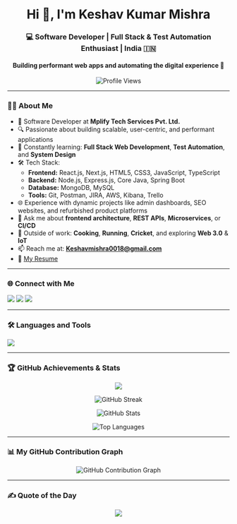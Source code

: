 <h1 align="center">Hi 👋, I'm Keshav Kumar Mishra</h1>
<h3 align="center">💻 Software Developer | Full Stack & Test Automation Enthusiast | India 🇮🇳</h3>
<h4 align="center">Building performant web apps and automating the digital experience 🚀</h4>

<p align="center">
  <img src="https://komarev.com/ghpvc/?username=keshavmishra2&label=Profile%20Views&color=0e75b6&style=flat" alt="Profile Views" />
</p>

---

### 👨‍💻 About Me

- 💼 Software Developer at **Mplify Tech Services Pvt. Ltd.**
- 🔍 Passionate about building scalable, user-centric, and performant applications
- 🧠 Constantly learning: **Full Stack Web Development**, **Test Automation**, and **System Design**
- 🛠️ Tech Stack:
  - **Frontend:** React.js, Next.js, HTML5, CSS3, JavaScript, TypeScript
  - **Backend:** Node.js, Express.js, Core Java, Spring Boot
  - **Database:** MongoDB, MySQL
  - **Tools:** Git, Postman, JIRA, AWS, Kibana, Trello
- 🌐 Experience with dynamic projects like admin dashboards, SEO websites, and refurbished product platforms
- 💬 Ask me about **frontend architecture**, **REST APIs**, **Microservices**, or **CI/CD**
- 🎯 Outside of work: **Cooking**, **Running**, **Cricket**, and exploring **Web 3.0** & **IoT**
- 📫 Reach me at: **Keshavmishra0018@gmail.com**
- 📄 [My Resume](https://drive.google.com/file/d/105yYvBLsNN1iebZv_9ZjJfGdNuzPH6V5/view?usp=sharing)

---

### 🌐 Connect with Me

<p align="left">
  <a href="mailto:Keshavmishra018@gmail.com"><img src="https://img.shields.io/badge/Email-D14836?style=for-the-badge&logo=gmail&logoColor=white"/></a>
  <a href="https://www.linkedin.com/in/keshav-mishra-512316197/" target="_blank"><img src="https://img.shields.io/badge/LinkedIn-blue?style=for-the-badge&logo=linkedin&logoColor=white"/></a>
  <a href="https://github.com/keshavmishra2" target="_blank"><img src="https://img.shields.io/badge/GitHub-000?style=for-the-badge&logo=github&logoColor=white"/></a>
</p>

---

### 🛠️ Languages and Tools

<p align="left">
  <img src="https://skillicons.dev/icons?i=html,css,js,ts,react,nextjs,redux,nodejs,express,mongodb,mysql,java,spring,cpp,git,postman,aws,heroku,vscode" />
</p>

---

### 🏆 GitHub Achievements & Stats

<p align="center">
  <img src="https://github-profile-trophy.vercel.app/?username=keshavmishra2&theme=gruvbox&margin-w=10&no-bg=true" />
</p>

<p align="center">
  <img src="https://github-readme-streak-stats.herokuapp.com?user=keshavmishra2&theme=tokyonight&hide_border=true" alt="GitHub Streak" />
</p>

<p align="center">
  <img src="https://github-readme-stats.vercel.app/api?username=keshavmishra2&show_icons=true&theme=radical&hide_border=true" alt="GitHub Stats" />
</p>

<p align="center">
  <img src="https://github-readme-stats.vercel.app/api/top-langs/?username=keshavmishra2&layout=compact&theme=vision-friendly-dark" alt="Top Languages" />
</p>

---

### 📊 My GitHub Contribution Graph

<p align="center">
  <img src="https://ghchart.rshah.org/keshavmishra2" alt="GitHub Contribution Graph" />
</p>

---

### ✍️ Quote of the Day
<p align="center">
  <img src="https://quotes-github-readme.vercel.app/api?type=horizontal&theme=radical" />
</p>

